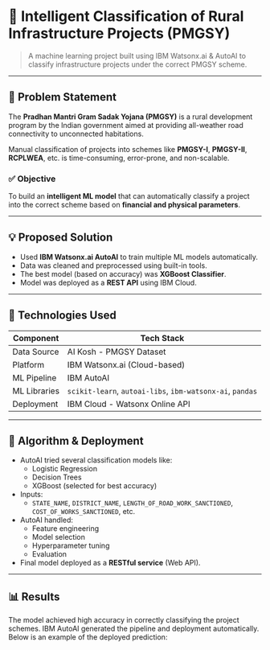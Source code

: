 # 🚧 Intelligent Classification of Rural Infrastructure Projects (PMGSY)

> A machine learning project built using IBM Watsonx.ai & AutoAI to classify infrastructure projects under the correct PMGSY scheme.

---

## 📌 Problem Statement

The **Pradhan Mantri Gram Sadak Yojana (PMGSY)** is a rural development program by the Indian government aimed at providing all-weather road connectivity to unconnected habitations.

Manual classification of projects into schemes like **PMGSY-I**, **PMGSY-II**, **RCPLWEA**, etc. is time-consuming, error-prone, and non-scalable.

### ✅ Objective

To build an **intelligent ML model** that can automatically classify a project into the correct scheme based on **financial and physical parameters**.

---

## 💡 Proposed Solution

- Used **IBM Watsonx.ai AutoAI** to train multiple ML models automatically.
- Data was cleaned and preprocessed using built-in tools.
- The best model (based on accuracy) was **XGBoost Classifier**.
- Model was deployed as a **REST API** using IBM Cloud.

---

## 🔧 Technologies Used

| Component        | Tech Stack                        |
|------------------|-----------------------------------|
| Data Source      | AI Kosh - PMGSY Dataset           |
| Platform         | IBM Watsonx.ai (Cloud-based)      |
| ML Pipeline      | IBM AutoAI                        |
| ML Libraries     | `scikit-learn`, `autoai-libs`, `ibm-watsonx-ai`, `pandas` |
| Deployment       | IBM Cloud - Watsonx Online API    |

---

## 🧪 Algorithm & Deployment

- AutoAI tried several classification models like:
  - Logistic Regression
  - Decision Trees
  - XGBoost (selected for best accuracy)
- Inputs:
  - `STATE_NAME`, `DISTRICT_NAME`, `LENGTH_OF_ROAD_WORK_SANCTIONED`, `COST_OF_WORKS_SANCTIONED`, etc.
- AutoAI handled:
  - Feature engineering
  - Model selection
  - Hyperparameter tuning
  - Evaluation
- Final model deployed as a **RESTful service** (Web API).

---

## 📊 Results

The model achieved high accuracy in correctly classifying the project schemes. IBM AutoAI generated the pipeline and deployment automatically. Below is an example of the deployed prediction:

